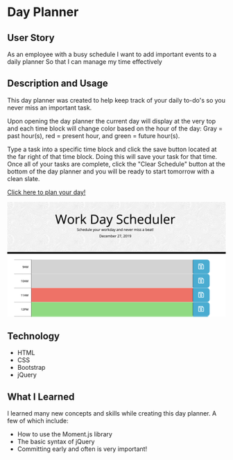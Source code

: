 # Day Planner
## User Story
As an employee with a busy schedule
I want to add important events to a daily planner
So that I can manage my time effectively

## Description and Usage
This day planner was created to help keep track of your daily to-do's so you never miss an important task.

Upon opening the day planner the current day will display at the very top and each time block will change color based on the hour of the day: Gray = past hour(s), red = present hour, and green = future hour(s).

Type a task into a specific time block and click the save button located at the far right of that time block. Doing this will save your task for that time. Once all of your tasks are complete, click the "Clear Schedule" button at the bottom of the day planner and you will be ready to start tomorrow with a clean slate.

[Click here to plan your day!](https://ashleyw27.github.io/day_planner/)

![day planner](assets/images/day-planner.png)

## Technology
* HTML
* CSS
* Bootstrap
* jQuery
  
## What I Learned
I learned many new concepts and skills while creating this day planner. A few of which include:
* How to use the Moment.js library
* The basic syntax of jQuery
* Committing early and often is very important!

